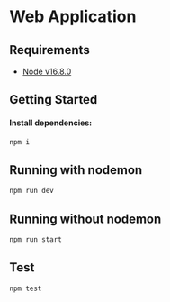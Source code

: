 # Web Application 

## Requirements

 - [Node v16.8.0](https://nodejs.org/en/download/current/)

## Getting Started

#### Install dependencies:

```bash
npm i
```

## Running with nodemon

```bash
npm run dev
```

## Running without nodemon

```bash
npm run start
```

## Test

```bash
npm test
```